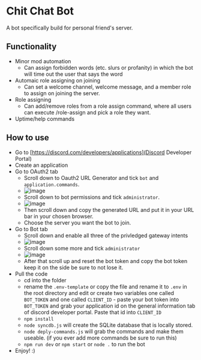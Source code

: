 # Chit Chat Bot
A bot specifically build for personal friend's server.

## Functionality
* Minor mod automation
  - Can assign forbidden words (etc. slurs or profanity) in which the bot will time out the user that says the word
* Automaic role assigning on joining
  - Can set a welcome channel, welcome message, and a member role to assign on joining the server.
* Role assigning
  - Can add/remove roles from a role assign command, where all users can execute /role-assign and pick a role they want.
* Uptime/help commands

## How to use
* Go to [https://discord.com/developers/applications](Discord Developer Portal)
* Create an application
* Go to OAuth2 tab
  - Scroll down to Oauth2 URL Generator and tick `bot` and `application.commands`.
  - ![image](https://github.com/user-attachments/assets/ec428883-ad34-4fcb-8481-d9bce29327be)
  - Scroll down to bot permissions and tick `administrator`.
  - ![image](https://github.com/user-attachments/assets/51ec6d97-a128-47ce-b14f-8f2854580cf4)
  - Then scroll down and copy the generated URL and put it in your URL bar in your chosen browser.
  - Choose the server you want the bot to join.
* Go to Bot tab
  - Scroll down and enable all three of the privledged gateway intents
  - ![image](https://github.com/user-attachments/assets/6e29c0e3-d7ae-4b07-b26e-24b15b63c592)
  - Scroll down some more and tick `administrator`
  - ![image](https://github.com/user-attachments/assets/5c781a5e-e541-4c4c-b32f-67059295fd17)
  - After that scroll up and reset the bot token and copy the bot token keep it on the side be sure to not lose it.
* Pull the code
  - cd into the folder
  - rename the `.env-template` or copy the file and rename it to `.env` in the root directory and edit or create two variables one called `BOT_TOKEN` and one called `CLIENT_ID`
        - paste your bot token into `BOT_TOKEN` and grab your application id on the general information tab of discord developer portal. Paste that id into `CLIENT_ID`
  - `npm install`
  - `node syncdb.js` will create the SQLite database that is locally stored.
  - `node deply-commands.js` will grab the commands and make them useable. (if you ever add more commands be sure to run this)
  - `npm run dev` or `npm start` or `node .` to run the bot
* Enjoy! :)

